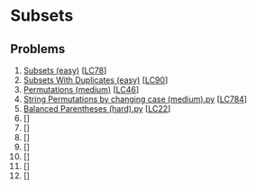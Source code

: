 # Subsets

## Problems

1. [Subsets (easy)]()
[[LC78](https://leetcode.com/problems/subsets/)]
1. [Subsets With Duplicates (easy)]()
[[LC90](https://leetcode.com/problems/subsets-ii/)]
1. [Permutations (medium)]()
[[LC46](https://leetcode.com/problems/permutations/)]
1. [String Permutations by changing case (medium).py]()
[[LC784](https://leetcode.com/problems/letter-case-permutation/)]
1. [Balanced Parentheses (hard).py]()
[[LC22](https://leetcode.com/problems/generate-parentheses/)]
1. []()
[[]()]
1. []()
[[]()]
1. []()
[[]()]
1. []()
[[]()]
1. []()
[[]()]
1. []()
[[]()]
1. []()
[[]()]
